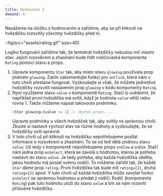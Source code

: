 ```yaml
---
title: Hodnocení 2
demand: 4
---
```


Navážeme na úložku s hodnocením a zařídíme, aby se při kliknutí na hvězdičku rozsvítily všechny hvězdičky před ní.

::fig{src="assets/rating.gif" size=40}

Logiku fungování zařídíme tak, že tentokrát hvězdičky nebudou mít vlastní stav. Jejich rozsvěcení a zhasínání bude řídit rodičovaská komponenta `Rating` pomocí stavu a props.

1. Upravte komponentu `Star` tak, aby místo stavu `glowing` používala prop jménem `glowing`. Zatím zakomentujte funkci pro `onClick`, která nám v tuto chvíli přestane fungovat. Vyzkoušejte si však, že můžete jednotlivé hvězdičky rozsvítit nastavením prop `glowing` v kódu komponenty `Rating`.
1. Nyní využijeme stavu `value` v komponentě `Rating`. Stačí si uvědomit, že například první hvězdička má svítit, když je hodnota `value` větší nebo rovna 1. Takže můžeme napsat takovouto podmínku.
   ```js
   <Star glowing={value >= 1} // zbytek props....
   ```
   Upravte podmínky u všech hvězdiček tak, aby svítily ve správnou chvíli. Zkuste si nastavit výchozí stav na různé hodnoty a vyzkoušejte, že se hvězdičky svítí správně.
1. V tuto chvíli už při kliknutí na hvězdičku nepotřebujeme posílat informace o rozsvěcení a zhasínání. To se od teď dělá změnou stavu `value`. Už tedy v komponentě nepotřebujeme props `onGlow` a `onDim`. Stačí nám jedna prop `onSelect`, která se zavolá s hodnotou, kterou je potřeba nastavit do stavu `value`. Je tedy potřeba, aby každá hvězdička věděla, jakou hodnotu má poslat svému rodiči. To můžeme zařídit tak, že každé `Star` dáme prop `rating`. První hvězdička tak bude mít `rating={1}`, druhá `rating={2}` apod. V tuto chvíli už každá hvězdička může zavolat funkci `onSelect` se správnou hodnotou a předat ji rodiči. Rodič (komponenta `Rating`) pak tuto hodnotu uloží do stavu `value` a tím se nám rozsvítí příslušné hvězdíčky.
